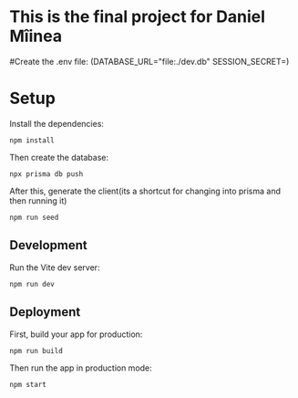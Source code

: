 # This is the final project for Daniel Mîinea

#Create the .env file:
(DATABASE_URL="file:./dev.db"
SESSION_SECRET=<enter a random long value>)

# Setup
Install the dependencies:

```shellscript
npm install
```



Then create the database:

```shellscript
npx prisma db push
```

After this, generate the client(its a shortcut for changing into prisma and then running it)

```shellscript
npm run seed
```

## Development

Run the Vite dev server:

```shellscript
npm run dev
```

## Deployment

First, build your app for production:

```sh
npm run build
```

Then run the app in production mode:

```sh
npm start
```

